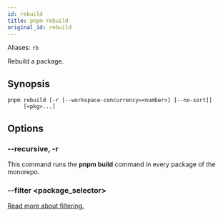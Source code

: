 ```yaml
---
id: rebuild
title: pnpm rebuild
original_id: rebuild
---
```


Aliases: `rb`

Rebuild a package.

## Synopsis

```text
pnpm rebuild [-r [--workspace-concurrency=<number>] [--no-sort]]
     [<pkg>...]
```

## Options

### --recursive, -r

This command runs the **pnpm build** command in every package of the monorepo.

### --filter &lt;package_selector>

[Read more about filtering.](../filtering)
